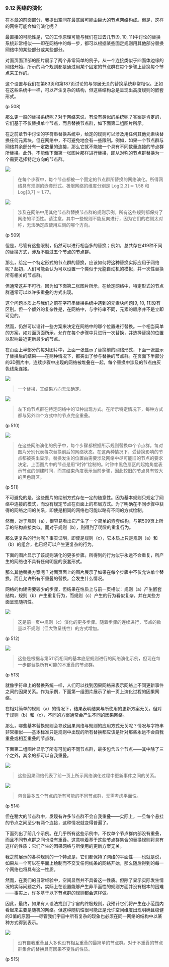 ### 9.12  网络的演化

在本章的前面部分，我提出空间在最底层可能由巨大的节点网络构成。但是，这样的网络可能会如何演化呢？

最直接的可能性是，它的工作原理可能与我们在过去几节[9, 10, 11]中讨论的替换系统非常相似——即在网络中的每一步，都可以根据某些固定规则用其他部分替换网络中的某些部分或某些部分。

对面页面顶部的图片展示了两个非常简单的例子。从一个连接类似于四面体边缘的网络开始，所示的两个规则都是通过用某个固定的节点群在每个步骤上替换每个节点来工作的。

这个设置与我们在第83页和第187页讨论的与邻居无关的替换系统非常相似。正如在这些系统中一样，可以产生复杂的结构，但这些结构总是呈现出高度规则的嵌套形式。

(p 508)

那么更一般的替换系统呢？对于网络来说，有没有类似的系统呢？答案是肯定的，它们基于不仅替换单个节点，而且替换节点群，如下面第二组图片所示。

在之前章节中讨论的字符串替换系统中，给定的规则可以涉及用任何其他元素块替换任何元素块。但在网络中，不可避免地会有一些限制。例如，如果一个节点群与网络其余部分有一定数量的连接，那么它就不能被一个具有不同数量连接的节点群所替换。此外，不能像下面第一张图片那样进行替换，即从对称的节点群替换为一个需要选择特定方向的节点群。

![](assets/p509_1.png)

>在每个步骤中，每个节点都被一个固定的节点群所替换的网络演化。所得网络具有规则的嵌套形式。极限网络的维度分别是 Log[2,3] ≃ 1.58 和 Log[3,7] ≃ 1.77。

![](assets/p509_2.png)

>涉及在网络中用其他节点群替换节点群的规则示例。所有这些规则都保持了网络的平面性。请注意，其中一些规则不能反向进行，因为它们的右侧太对称，无法确定应使用左侧的哪个方向。

(p 509)

但是，尽管有这些限制，仍然可以进行相当多的替换；例如，总共存在419种不同的替换方式，涉及不超过五个节点的节点群。

那么，给定一个特定形式的节点群的替换，应该如何将这种替换实际应用于网络呢？起初，人们可能会认为可以设置一个类似于元胞自动机的模拟，并一次性替换所有相关的节点群。

但通常这并不可行。因为如下面第二张图片所示，在给定网络中，特定形式的节点群通常可以以许多重叠的方式出现。

这个问题本质上与我们之前在字符串替换系统中遇到的元素块问题[9, 10, 11]没有区别。但一个额外的复杂性是，在网络中，与字符串不同，元素的顺序并不是立即可见的。

然而，仍然可以设计一些方案来决定在网络中的哪个位置进行替换。一个相当简单的方案，如对面页面所示，允许在每个步骤中只进行一次替换，并选择替换的位置以影响最近更新最少的节点。

在页面上半部分的每对图片中，上面一张显示了替换前的网络形式，下面一张显示了替换后的结果——在两种情况下，都突出了参与替换的节点群。在页面下半部分的3D图片中，连续步骤中出现的网络被堆叠在一起，每个替换中涉及的节点由灰色线条连接。

![](assets/p510_1.png)

>一个替换，其结果方向无法确定。

![](assets/p510_2.png)

>左下角节点群在特定网络中的12种出现方式。在所示特定情况下，每种方式都与另外四个方式中的节点完全重叠。

(p 510)

![](assets/p511.png)

>在这些网络演化的例子中，每个步骤都根据所示规则替换单个节点群。每对图片分别代表每次替换前后的网络状态。在这两种情况下，受替换影响的节点都被突出显示。替换发生的位置由需要涉及网络中尽可能旧的节点的要求决定。上面图片中的节点是用“时钟”绘制的。时钟中黑色扇区的起始角度表示节点的创建时间，而其结束角度表示当前步骤，因此较旧的节点具有较大的黑色扇区。

(p 511)

不可避免的是，这些图片的绘制方式存在一定的随意性。因为基本规则只规定了网络中连接的模式，而没有规定节点在页面上的布局方式。为了明确在不同步骤中获得的网络之间的关系，即使是相同的网络也可能以略有不同的方式绘制。

然而，对于规则（a），很容易看出它产生了一个简单的嵌套结构，与第509页上所示的结构直接类似。而对于规则（b），则得到了明显的重复行为。

那么更复杂的行为呢？事实证明，即使是规则（c），它本质上只是规则（a）和（b）的组合，也已经可以产生更复杂的行为。

下面的图片显示了该规则演化的更多步骤。所得到的行为似乎永远不会重复，所产生的网络也不具有任何明显的嵌套形式。

那么其他替换方案呢？对面页面上的图片展示了如果在每个步骤中不仅允许单个替换，而且允许所有不重叠的替换，会发生什么情况。

网络的构建需要较少的步骤，但结果在性质上与前一页相似：规则（a）产生嵌套结构，规则（b）产生重复行为，而规则（c）产生的行为看似复杂，并在某些方面呈现随机性。

![](assets/p512.png)

>这是前一页中规则（c）演化的更多步骤。随着步骤的连续进行，节点的数量以不规则（但大致呈线性）的方式增加。

(p 512)

![](assets/p513.png)

>这些是根据与第511页相同的基本底层规则进行的网络演化示例，但现在每一步都替换所有可能的不重叠的节点群。

(p 513)

就像字符串上的替换系统一样，人们可以找到因果网络来表示网络上不同更新事件之间的因果关系。作为示例，下面第一组图片展示了前一页上演化过程的因果网络。

在相对简单的规则（a）的情况下，结果表明结果与所使用的更新方案无关。但对于规则（b）和（c），不同的方案通常会产生不同的因果网络。

那么，哪些基本替换规则会导致因果网络与规则的应用方式无关呢？情况与字符串非常相似——基本标准只是规则中出现的所有替换都应该是针对那些永远不会自我重叠或相互重叠的节点群。

下面第二组图片显示了所有可能的不同节点群，最多包含五个节点——其中除了三个之外，其余的都可以自我重叠。

![](assets/p514_1.png)

>这些因果网络代表了前一页上所示网络演化过程中更新事件之间的关系。

![](assets/p514_2.png)

>包含最多五个节点的所有可能的不同节点群，无需考虑平面性。

(p 514)

但在稍大的节点群中，发现有许多节点群不会自我重叠——实际上，一旦每个悬挂的节点之间至少有两个连接，这种情况就变得普遍了。

下面列出了前几个示例。在几乎所有这些示例中，不仅单个节点群内部没有重叠，而且不同节点群之间也没有重叠。这意味着基于这些节点群集合的替换规则将具有这样的性质：它们产生的因果网络与所使用的更新方案无关。

我之前展示的各种规则的一个特点是，它们都保持了网络的平面性——也就是说，如果从一个可以在平面上绘制而不交叉任何线条的网络开始，那么随后得到的每一个网络也将具有这一性质。

然而，在我们的日常经验中，空间显然并不具备这一性质。但除了显示实际发生情况的实际问题之外，实际上在设置能够产生非平面性的规则方面并没有根本的困难——事实上，许多基于以下节点群的规则都会这样做。

因此，最终，如果有人设法找到了宇宙的终极规则，我预计它们将产生在小范围内看起来主要是随机的网络。但这种随机性很可能正是允许空间维度出现明确且稳健的3值的原因——尽管我们宇宙中所有复杂的现象也必须在同一网络的结构中以某种方式得到表示。

![](assets/p515.png)

>没有自我重叠且大多也没有相互重叠的最简单的节点群。对于不重叠的节点群集合的替换具有因果不变性的性质。

(p 515)

